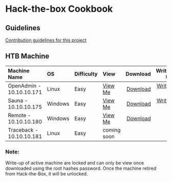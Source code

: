 # Hack-the-box Cookbook 

## Guidelines  
[Contribution guidelines for this project](https://github.com/codingninja008/Hack-the-Box-Cookbook/blob/master/Guidelines.md)


## HTB Machine

  | Machine Name | OS  | Difficulty | View | Download     |Write-Up    |
  | :---         |:--- |:---        |:---  |      ---:    | ---:       |
  |OpenAdmin - 10.10.10.171 |Linux | Easy |[View Me](https://github.com/codingninja008/Hack-the-Box-Cookbook/blob/master/OpenAdmin%20Cookbook.pdf) |[Download](https://github.com/codingninja008/Hack-the-Box-Cookbook/raw/master/OpenAdmin%20Cookbook.pdf) |[Write-up](https://github.com/codingninja008/HackTheBox-Write-Ups/blob/master/Machines/OpenAdmin%20WriteUp.pdf)
  |Sauna - 10.10.10.175 |Windows |Easy |[View Me](https://github.com/codingninja008/Hack-the-Box-Cookbook/blob/master/Sauna%20Cookbook.pdf) |[Download](https://github.com/codingninja008/Hack-the-Box-Cookbook/raw/master/Sauna%20Cookbook.pdf)  | [Write-up](https://github.com/codingninja008/Hack-the-Box-Cookbook/blob/master/Sauna%20Writeup%20(Justin%20Loke).pdf)
  |Remote - 10.10.10.180 |Windows |Easy  | [View Me](https://github.com/codingninja008/Hack-the-Box-Cookbook/blob/master/Remote%20CookBook.pdf) | [Download](https://github.com/codingninja008/Hack-the-Box-Cookbook/raw/master/Remote%20CookBook.pdf) | | 
  |Traceback - 10.10.10.181 |Linux |Easy  | coming soon | | | 
 
 ### Note: 
Write-up of active machine are locked and can only be view once downloaded using the root hashes password. Once the machine retired from Hack-the-Box, it will be unlocked.







